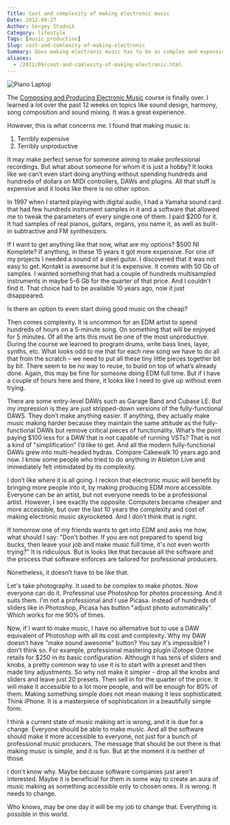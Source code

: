 ```yaml
---
Title: Cost and complexity of making electronic music
Date: 2012-09-27
Author: Sergey Stadnik
Category: lifestyle
Tags: [music_production]
Slug: cost-and-comlexity-of-making-electronic
Summary: Does making electronic music has to be as complex and expensive as it is?
aliases:
  - /2012/09/cost-and-comlexity-of-making-electronic.html
---
```


![Piano Laptop](/images/2012-09-27_piano_laptop.jpg)

The [Composing and Producing Electronic Music](http://online.berklee.edu/courses/composing-and-producing-electronic-music-1) course is finally over. I learned a lot over the past 12 weeks on topics like sound design,
harmony, song composition and sound mixing. It was a great experience.

However, this is what concerns me.
I found that making music is:

1. Terribly expensive
2. Terribly unproductive

It may make perfect sense for someone aiming to make professional
recordings. But what about someone for whom it is just a hobby? It looks
like we can’t even start doing anything without spending hundreds and
hundreds of dollars on MIDI controllers, DAWs and plugins. All that
stuff is expensive and it looks like there is no other option.

In 1997 when I started playing with digital audio, I had a Yamaha sound
card that had few hundreds instrument samples in it and a software that
allowed me to tweak the parameters of every single one of them. I paid
$200 for it. It had samples of real pianos, guitars, organs, you name
it, as well as built-in subtractive and FM synthesizers.

If I want to get anything like that now, what are my options? $500 NI
Komplete? If anything, in these 15 years it got more expensive. For one
of my projects I needed a sound of a steel guitar. I discovered that it
was not easy to get. Kontakt is awesome but it is expensive. It comes
with 50 Gb of samples. I wanted something that had a couple of hundreds
multisampled instruments in maybe 5-6 Gb for the quarter of that price.
And I couldn't find it. That choice had to be available 10 years ago,
now it just disappeared.

Is there an option to even start doing good music on the cheap?

Then comes complexity. It is uncommon for an EDM artist to spend
hundreds of hours on a 5-minute song. On something that will be enjoyed
for 5 minutes. Of all the arts this must be one of the most
unproductive. During the course we learned to program drums, write bass
lines, layer, synths, etc. What looks odd to me that for each new song
we have to do all that from the scratch – we need to put all these tiny
little pieces together bit by bit. There seem to be no way to reuse, to
build on top of what’s already done. Again, this may be fine for someone
doing EDM full time. But if I have a couple of hours here and there, it
looks like I need to give up without even trying.

There are some entry-level DAWs such as Garage Band and Cubase LE. But
my impression is they are just stripped-down versions of the
fully-functional DAWS. They don’t make anything easier. If anything,
they actually make music making harder because they maintain the same
attitude as the fully-functional DAWs but remove critical pieces of
functionality. What’s the point paying $100 less for a DAW that is not
capable of running VSTs? That is not a kind of "simplification" I’d like
to get. And all the modern fully-functional DAWs grew into multi-headed
hydras. Compare Cakewalk 10 years ago and now. I know some people who
tried to do anything in Ableton Live and immediately felt intimidated by
its complexity.

I don’t like where it is all going. I reckon that electronic music will
benefit by bringing more people into it, by making producing EDM more
accessible. Everyone can be an artist, but not everyone needs to be a
professional artist. However, I see exactly the opposite. Computers
became cheaper and more accessible, but over the last 10 years the
complexity and cost of making electronic music skyrocketed. And I don’t
think that is right.

If tomorrow one of my friends wants to get into EDM and asks me how,
what should I say: "Don't bother. If you are not prepared to spend big
bucks, then leave your job and make music full time, it's not even worth
trying?" It is ridiculous. But is looks like that because all the
software and the process that software enforces are tailored for
professional producers.

Nonetheless, it doesn’t have to be like that.

Let's take photography. It used to be complex to make photos. Now
everyone can do it. Professinal use Photoshop for photos processing. And
it suits them. I'm not a professional and I use Picasa. Instead of
hundreds of sliders like in Photoshop, Picasa has button "adjust photo
automatically". Which works for me 90% of times.

Now, if I want to make music, I have no alternative but to use a DAW
equivalent of Photoshop with all its cost and complexity. Why my DAW
doesn't have "make sound awesome" button? You say it's impossible? I
don't think so. For example, professional mastering plugin iZotope Ozone
retails for $250 in its basic configuration. Although it has tens of
sliders and knobs, a pretty common way to use it is to start with a
preset and then made tiny adjustments. So why not make it simpler - drop
all the knobs and sliders and leave just 20 presets. Then sell in for
the quarter of the price. It will make it accessible to a lot more
people, and will be enough for 80% of them. Making something simple does
not mean making it less sophisticated. Think iPhone. It is a masterpiece
of sophistication in a beautifully simple form.

I think a current state of music making art is wrong, and it is due for
a change. Everyone should be able to make music. And all the software
should make it more accessible to everyone, not just for a bunch of
professional music producers. The message that should be out there is
that making music is simple, and it is fun. But at the moment it is
neither of those.

I don't know why. Maybe because software companies just aren't
interested. Maybe it is beneficial for them in some way to create an
aura of music making as something accessible only to chosen ones. It is
wrong. It needs to change.

Who knows, may be one day it will be my job to change that. Everything
is possible in this world.